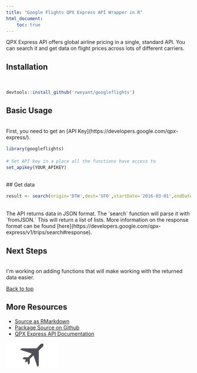 ```yaml
---
title: "Google Flights QPX Express API Wrapper in R"
html_document:
    toc: true
---
```




QPX Express API offers global airline pricing in a single, standard API.  You can search it and get data on flight prices across lots of different carriers.

## Installation
<br>

```r
devtools::install_github('rweyant/googleflights')
```

## Basic Usage
<br>
First, you need to get an [API Key](https://developers.google.com/qpx-express/).

```r
library(googleflights)

# Set API key in a place all the functions have access to
set_apikey(YOUR_APIKEY)
```
<br>
## Get data
<br>

```r
result <- search(origin='DTW',dest='SFO',startDate='2016-03-01',endDate='2016-03-08')
```
<br>
The API returns data in JSON format.  The `search` function will parse it with `fromJSON.` This will return a list of lists.  More information on the response format can be found [here](https://developers.google.com/qpx-express/v1/trips/search#response).

## Next Steps
<br>
I'm working on adding functions that will make working with the returned data easier.

<a href="#top">Back to top</a>

## More Resources
- [Source as RMarkdown](https://github.com/rweyant/bertplot/blob/master/R/tutorials/googleflights-api/googleflights-api.Rmd)
- [Package Source on Github](https://github.com/rweyant/googleflights)
- [QPX Express API Documentation](https://developers.google.com/qpx-express/v1/)


<img src="figure/unnamed-chunk-4-1.png" title="plot of chunk unnamed-chunk-4" alt="plot of chunk unnamed-chunk-4" style="display: block; margin: auto auto auto 0;" />
